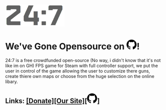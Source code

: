 <!-- Markdown file (.md) learn more at: https://youtu.be/HUBNt18RFbo -->
<!-- 24:7 logo -->
![](/logo/-DarkOn.png)
<!-- Title -->
# We've Gone Opensource on ![](/logo/github.png)!
<!-- Info bit -->
24:7 is a free crowdfunded open-source (No way, i didn't know that it's not like im on GH) FPS game for Steam with full controller support, we put the user in control of the game allowing the user to customize there guns, create thiere own maps or choose from the huge selection on the online libary. <br>
<!-- Links -->
## Links: <a href="http://247.cyws.uk#donate">[Donate]</a><a href="http://247.cyws.uk">[Our Site]</a><a href="https://github.com/razatcorp/247">[![](/logo/github.png)]</a>
